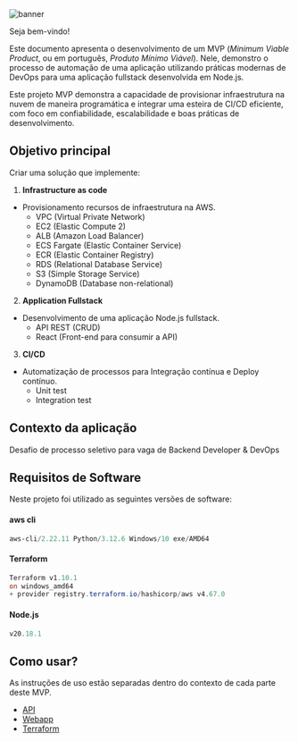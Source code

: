 <img src="https://i.imgur.com/jd3yX4x.png" alt="banner">

Seja bem-vindo!

Este documento apresenta o desenvolvimento de um MVP (*Minimum Viable Product*, ou em português, *Produto Mínimo Viável*). Nele, demonstro o processo de automação de uma aplicação utilizando práticas modernas de DevOps para uma aplicação fullstack desenvolvida em Node.js.

Este projeto MVP demonstra a capacidade de provisionar infraestrutura na nuvem de maneira programática e integrar uma esteira de CI/CD eficiente, com foco em confiabilidade, escalabilidade e boas práticas de desenvolvimento.

## Objetivo principal

Criar uma solução que implemente:

1. **Infrastructure as code**
- Provisionamento recursos de infraestrutura na AWS.
    - VPC (Virtual Private Network)
    - EC2 (Elastic Compute 2)
    - ALB (Amazon Load Balancer)
    - ECS Fargate (Elastic Container Service)
    - ECR (Elastic Container Registry)
    - RDS (Relational Database Service)
    - S3 (Simple Storage Service)
    - DynamoDB (Database non-relational)
    
2. **Application Fullstack**
- Desenvolvimento de uma aplicação Node.js fullstack.
    - API REST (CRUD)
    - React (Front-end para consumir a API)
    
3. **CI/CD**
- Automatização de processos para Integração contínua e Deploy contínuo.
    - Unit test
    - Integration test

## Contexto da aplicação
Desafio de processo seletivo para vaga de Backend Developer & DevOps

## Requisitos de Software

Neste projeto foi utilizado as seguintes versões de software:

#### aws cli
```powershell
aws-cli/2.22.11 Python/3.12.6 Windows/10 exe/AMD64
```

#### Terraform
```powershell
Terraform v1.10.1
on windows_amd64
+ provider registry.terraform.io/hashicorp/aws v4.67.0
```

#### Node.js
```powershell
v20.18.1
```

## Como usar?
As instruções de uso estão separadas dentro do contexto de cada parte deste MVP.
- [API](./services/api/README.md)
- [Webapp](./services/webapp/README.md)
- [Terraform]()
